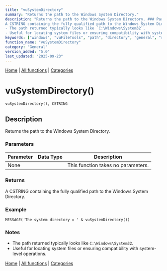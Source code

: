 ```yaml
---
title: "vuSystemDirectory"
summary: "Returns the path to the Windows System Directory."
description: "Returns the path to the Windows System Directory. ### Parameters ### Returns
A CSTRING containing the fully qualified path to the Windows System Directory. ### Example ### Notes
- The path returned typically looks like `C:\Windows\System32`.  
- Useful for locating system files or ensuring compatibility with system-level operations. [Home](../index.md) | [All functions](index.md) | [Categories](../categories/index.md)"
keywords: ["windows", "vuFileTools", "path", "directory", "general", "returns", "system", "Clarion", "Windows", "vusystemdirectory"]
function_name: "vuSystemDirectory"
category: "General"
version_added: "5.0"
last_updated: "2025-09-23"
---
```


[Home](../index.md) | [All functions](index.md) | [Categories](../categories/index.md)

# vuSystemDirectory()

```Prototype
vuSystemDirectory(), CSTRING
```


## Description
Returns the path to the Windows System Directory.

### Parameters

| Parameter | Data Type | Description |
|-----------|-----------|-------------|
| None      |          | This function takes no parameters. |

### Returns
A CSTRING containing the fully qualified path to the Windows System Directory.

### Example

```Clarion
MESSAGE('The system directory = ' & vuSystemDirectory())
```

### Notes
- The path returned typically looks like `C:\Windows\System32`.  
- Useful for locating system files or ensuring compatibility with system-level operations.

[Home](../index.md) | [All functions](index.md) | [Categories](../categories/index.md)

